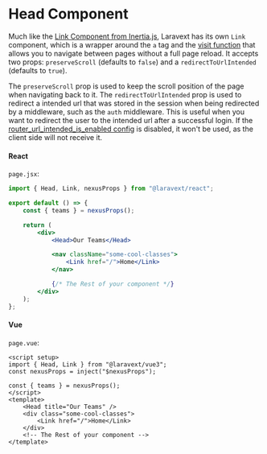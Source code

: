 # Head Component

Much like the [Link Component from Inertia.js](https://inertiajs.com/links), Laravext has its own `Link` component, which is a wrapper around the `a` tag and the [visit function](/tools/visit)  that allows you to navigate between pages without a full page reload. It accepts two props: `preserveScroll` (defaults to `false`) and a `redirectToUrlIntended` (defaults to `true`).

The `preserveScroll` prop is used to keep the scroll position of the page when navigating back to it. The `redirectToUrlIntended` prop is used to redirect a intended url that was stored in the session when being redirected by a middleware, such as the `auth` middleware. This is useful when you want to redirect the user to the intended url after a successful login. If the [router_url_intended_is_enabled config](/configuration?id=router-url-intended-is-enabled-router_url_intended_is_enabled) is disabled, it won't be used, as the client side will not receive it.

<!-- tabs:start -->

#### **React**

`page.jsx`:

```jsx
import { Head, Link, nexusProps } from "@laravext/react";

export default () => {
    const { teams } = nexusProps();

    return (
        <div>
            <Head>Our Teams</Head>

            <nav className="some-cool-classes">
                <Link href="/">Home</Link>
            </nav>

            {/* The Rest of your component */}
        </div>
    );
};
```

#### **Vue**

`page.vue`:

```vue
<script setup>
import { Head, Link } from "@laravext/vue3";
const nexusProps = inject("$nexusProps");

const { teams } = nexusProps();
</script>
<template>
    <Head title="Our Teams" />
    <div class="some-cool-classes">
        <Link href="/">Home</Link>
    </div>
    <!-- The Rest of your component -->
</template>
```

<!-- tabs:end -->
